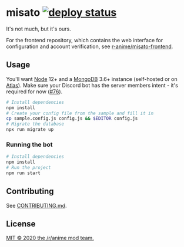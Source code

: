 # misato [![deploy status](https://img.shields.io/github/deployments/r-anime/discord-mod-bot/production?label=deploy)](https://github.com/r-anime/discord-mod-bot/deployments/activity_log?environment=production)

It's not much, but it's ours.

For the frontend repository, which contains the web interface for configuration and account verification, see [r-anime/misato-frontend](https://github.com/r-anime/misato-frontend).

## Usage

You'll want [Node](https://nodejs.org/en/download/) 12+ and a [MongoDB](https://www.mongodb.com/) 3.6+ instance (self-hosted or on [Atlas](https://www.mongodb.com/cloud/atlas)). Make sure your Discord bot has the server members intent - it's required for now ([#76](https://github.com/r-anime/misato/issues/76)).

```bash
# Install dependencies
npm install
# Create your config file from the sample and fill it in
cp sample.config.js config.js && $EDITOR config.js
# Migrate the database
npx run migrate up
```

### Running the bot

```bash
# Install dependencies
npm install
# Run the project
npm run start
```

## Contributing

See [CONTRIBUTING.md](CONTRIBUTING.md).

## License

[MIT &copy; 2020 the /r/anime mod team.](LICENSE)
